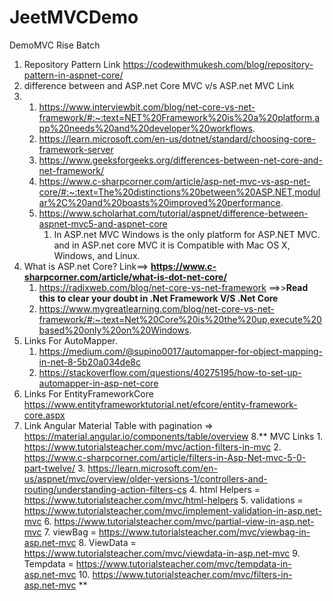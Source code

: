 # JeetMVCDemo
DemoMVC Rise Batch

1. Repository Pattern Link https://codewithmukesh.com/blog/repository-pattern-in-aspnet-core/
2. difference between and ASP.net Core MVC v/s ASP.net MVC Link
3.   1. https://www.interviewbit.com/blog/net-core-vs-net-framework/#:~:text=NET%20Framework%20is%20a%20platform,app%20needs%20and%20developer%20workflows.
     2. https://learn.microsoft.com/en-us/dotnet/standard/choosing-core-framework-server
     3. https://www.geeksforgeeks.org/differences-between-net-core-and-net-framework/
     4. https://www.c-sharpcorner.com/article/asp-net-mvc-vs-asp-net-core/#:~:text=The%20distinctions%20between%20ASP.NET,modular%2C%20and%20boasts%20improved%20performance.
     5. https://www.scholarhat.com/tutorial/aspnet/difference-between-aspnet-mvc5-and-aspnet-core
        1. In ASP.net MVC Windows is the only platform for ASP.NET MVC. and in ASP.net core MVC it is Compatible with Mac OS X, Windows, and Linux.
4. What is ASP.net Core? Link==> **https://www.c-sharpcorner.com/article/what-is-dot-net-core/**
     1. https://radixweb.com/blog/net-core-vs-net-framework ==>>**Read this to clear your doubt in .Net Framework V/S .Net Core**
     2. https://www.mygreatlearning.com/blog/net-core-vs-net-framework/#:~:text=Net%20Core%20is%20the%20up,execute%20based%20only%20on%20Windows.
5. Links For AutoMapper.
     1. https://medium.com/@supino0017/automapper-for-object-mapping-in-net-8-5b20a034de8c
     2. https://stackoverflow.com/questions/40275195/how-to-set-up-automapper-in-asp-net-core
6. Links For EntityFrameworkCore https://www.entityframeworktutorial.net/efcore/entity-framework-core.aspx
7. Link Angular Material Table with pagination => https://material.angular.io/components/table/overview
8.** MVC Links
       1. https://www.tutorialsteacher.com/mvc/action-filters-in-mvc
       2. https://www.c-sharpcorner.com/article/filters-in-Asp-Net-mvc-5-0-part-twelve/
       3. https://learn.microsoft.com/en-us/aspnet/mvc/overview/older-versions-1/controllers-and-routing/understanding-action-filters-cs
       4. html Helpers = https://www.tutorialsteacher.com/mvc/html-helpers
       5. validations =  https://www.tutorialsteacher.com/mvc/implement-validation-in-asp.net-mvc
       6. https://www.tutorialsteacher.com/mvc/partial-view-in-asp.net-mvc
       7. viewBag =  https://www.tutorialsteacher.com/mvc/viewbag-in-asp.net-mvc
       8. ViewData = https://www.tutorialsteacher.com/mvc/viewdata-in-asp.net-mvc
       9. Tempdata = https://www.tutorialsteacher.com/mvc/tempdata-in-asp.net-mvc
       10. https://www.tutorialsteacher.com/mvc/filters-in-asp.net-mvc
**
